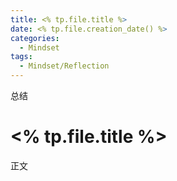```yaml
---
title: <% tp.file.title %>
date: <% tp.file.creation_date() %>
categories:
  - Mindset
tags:
  - Mindset/Reflection
---
```



总结

<!--more-->
# <% tp.file.title %>
正文